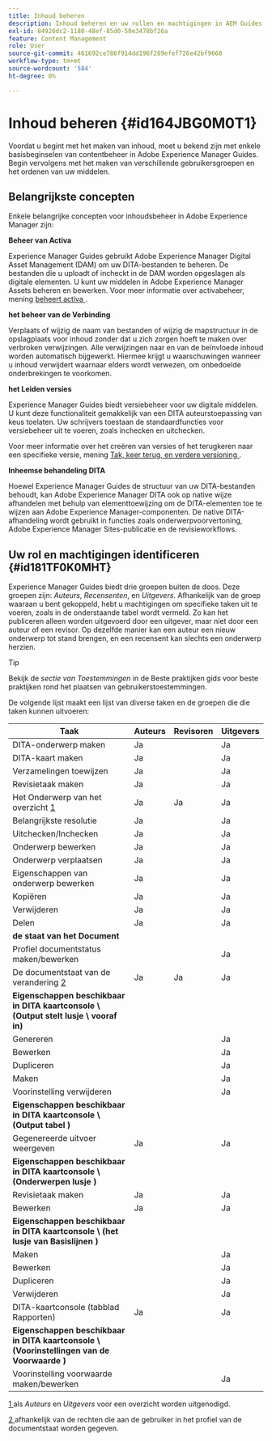```yaml
---
title: Inhoud beheren
description: Inhoud beheren en uw rollen en machtigingen in AEM Guides identificeren. Leer de belangrijkste concepten van inhoudsbeheer en het werken met globale of omslag-vlakke profielen.
exl-id: 84926dc2-1180-48ef-85d0-50e3478bf26a
feature: Content Management
role: User
source-git-commit: 461692ce786f914dd196f289efef726e42bf9660
workflow-type: tm+mt
source-wordcount: '584'
ht-degree: 0%

---
```


# Inhoud beheren {#id164JBG0M0T1}

Voordat u begint met het maken van inhoud, moet u bekend zijn met enkele basisbeginselen van contentbeheer in Adobe Experience Manager Guides. Begin vervolgens met het maken van verschillende gebruikersgroepen en het ordenen van uw middelen.

## Belangrijkste concepten

Enkele belangrijke concepten voor inhoudsbeheer in Adobe Experience Manager zijn:

**Beheer van Activa**

Experience Manager Guides gebruikt Adobe Experience Manager Digital Asset Management \(DAM\) om uw DITA-bestanden te beheren. De bestanden die u uploadt of incheckt in de DAM worden opgeslagen als digitale elementen. U kunt uw middelen in Adobe Experience Manager Assets beheren en bewerken. Voor meer informatie over activabeheer, mening [ beheert activa ](https://experienceleague.adobe.com/docs/experience-manager-cloud-service/content/assets/manage/manage-digital-assets.html?lang=nl-NL).

**het beheer van de Verbinding**

Verplaats of wijzig de naam van bestanden of wijzig de mapstructuur in de opslagplaats voor inhoud zonder dat u zich zorgen hoeft te maken over verbroken verwijzingen. Alle verwijzingen naar en van de beïnvloede inhoud worden automatisch bijgewerkt. Hiermee krijgt u waarschuwingen wanneer u inhoud verwijdert waarnaar elders wordt verwezen, om onbedoelde onderbrekingen te voorkomen.

**het Leiden versies**

Experience Manager Guides biedt versiebeheer voor uw digitale middelen. U kunt deze functionaliteit gemakkelijk van een DITA auteurstoepassing van keus toelaten. Uw schrijvers toestaan de standaardfuncties voor versiebeheer uit te voeren, zoals inchecken en uitchecken.

Voor meer informatie over het creëren van versies of het terugkeren naar een specifieke versie, mening [ Tak, keer terug, en verdere versioning ](web-editor-preview-topics.md#branch-revert-and-subsequent-versioning).

**Inheemse behandeling DITA**

Hoewel Experience Manager Guides de structuur van uw DITA-bestanden behoudt, kan Adobe Experience Manager DITA ook op native wijze afhandelen met behulp van elementtoewijzing om de DITA-elementen toe te wijzen aan Adobe Experience Manager-componenten. De native DITA-afhandeling wordt gebruikt in functies zoals onderwerpvoorvertoning, Adobe Experience Manager Sites-publicatie en de revisieworkflows.

## Uw rol en machtigingen identificeren {#id181TF0K0MHT}

Experience Manager Guides biedt drie groepen buiten de doos. Deze groepen zijn: *Auteurs*, *Recensenten*, en *Uitgevers*. Afhankelijk van de groep waaraan u bent gekoppeld, hebt u machtigingen om specifieke taken uit te voeren, zoals in de onderstaande tabel wordt vermeld. Zo kan het publiceren alleen worden uitgevoerd door een uitgever, maar niet door een auteur of een revisor. Op dezelfde manier kan een auteur een nieuw onderwerp tot stand brengen, en een recensent kan slechts een onderwerp herzien.

>[!TIP]
>
> Bekijk de *sectie van Toestemmingen* in de Beste praktijken gids voor beste praktijken rond het plaatsen van gebruikerstoestemmingen.

De volgende lijst maakt een lijst van diverse taken en de groepen die die taken kunnen uitvoeren:

| Taak | Auteurs | Revisoren | Uitgevers |
|----|-------|---------|----------|
| DITA-onderwerp maken | Ja |   | Ja |
| DITA-kaart maken | Ja |   | Ja |
| Verzamelingen toewijzen | Ja |   | Ja |
| Revisietaak maken | Ja |   | Ja |
| Het Onderwerp van het overzicht [ 1 ](#fntarg_1) | Ja | Ja | Ja |
| Belangrijkste resolutie | Ja |   | Ja |
| Uitchecken/Inchecken | Ja |   | Ja |
| Onderwerp bewerken | Ja |   | Ja |
| Onderwerp verplaatsen | Ja |   | Ja |
| Eigenschappen van onderwerp bewerken | Ja |   | Ja |
| Kopiëren | Ja |   | Ja |
| Verwijderen | Ja |   | Ja |
| Delen | Ja |   | Ja |
| **de staat van het Document** |
| Profiel documentstatus maken/bewerken |   |   | Ja |
| De documentstaat van de verandering [ 2 ](#fntarg_2) | Ja | Ja | Ja |
| **Eigenschappen beschikbaar in DITA kaartconsole \ (Output stelt lusje \ vooraf in)** |
| Genereren |   |   | Ja |
| Bewerken |   |   | Ja |
| Dupliceren |   |   | Ja |
| Maken |   |   | Ja |
| Voorinstelling verwijderen |   |   | Ja |
| **Eigenschappen beschikbaar in DITA kaartconsole \ (Output tabel \)** |
| Gegenereerde uitvoer weergeven | Ja |   | Ja |
| **Eigenschappen beschikbaar in DITA kaartconsole \ (Onderwerpen lusje \)** |
| Revisietaak maken | Ja |   | Ja |
| Bewerken | Ja |   | Ja |
| **Eigenschappen beschikbaar in DITA kaartconsole \ (het lusje van Basislijnen \)** |
| Maken |   |   | Ja |
| Bewerken |   |   | Ja |
| Dupliceren |   |   | Ja |
| Verwijderen |   |   | Ja |
| DITA-kaartconsole \(tabblad Rapporten\) | Ja |   | Ja |
| **Eigenschappen beschikbaar in DITA kaartconsole \ (Voorinstellingen van de Voorwaarde \)** |
| Voorinstelling voorwaarde maken/bewerken |   |   | Ja |

[ 1 ](#fnsrc_1) als *Auteurs* en *Uitgevers* voor een overzicht worden uitgenodigd.

[ 2 ](#fnsrc_2) afhankelijk van de rechten die aan de gebruiker in het profiel van de documentstaat worden gegeven.

